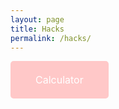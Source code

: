```yaml
---
layout: page
title: Hacks
permalink: /hacks/
---
```


<html>

<a href="{{site.baseurl}}/calculator/"
   style="display: inline-block; background-color: rgb(255, 200, 200); color: white; padding: 20px 40px; text-align: center; text-decoration: none; border-radius: 5px; font-size: 16px; border: none;">
    <button style="background: none; border: none; color: inherit; font: inherit; cursor: pointer; padding: 0; margin: 0;">
        Calculator
    </button></a>
    <br><br>